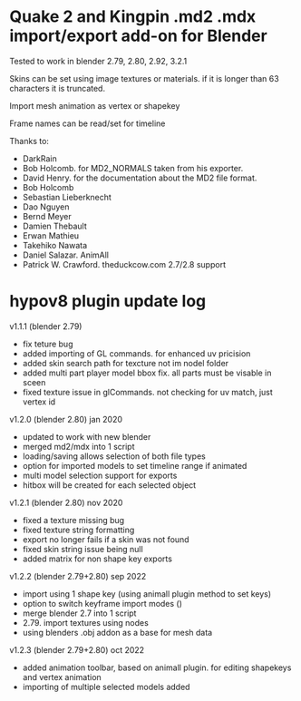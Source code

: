 # Quake 2 and Kingpin .md2 .mdx import/export add-on for Blender

Tested to work in blender 2.79, 2.80, 2.92, 3.2.1

Skins can be set using image textures or materials. if it is longer than 63 characters it is truncated.

Import mesh animation as vertex or shapekey

Frame names can be read/set for timeline


Thanks to:
-   DarkRain
-   Bob Holcomb. for MD2_NORMALS taken from his exporter.
-   David Henry. for the documentation about the MD2 file format.
-   Bob Holcomb
-   Sebastian Lieberknecht
-   Dao Nguyen
-   Bernd Meyer
-   Damien Thebault
-   Erwan Mathieu
-   Takehiko Nawata
-   Daniel Salazar. AnimAll
-   Patrick W. Crawford. theduckcow.com 2.7/2.8 support

hypov8 plugin update log
========================
v1.1.1 (blender 2.79)
- fix teture bug
- added importing of GL commands. for enhanced uv pricision
- added skin search path for texcture not im nodel folder
- added multi part player model bbox fix. all parts must be visable in sceen
- fixed texture issue in glCommands. not checking for uv match, just vertex id

v1.2.0 (blender 2.80) jan 2020
- updated to work with new blender
- merged md2/mdx into 1 script
- loading/saving allows selection of both file types
- option for imported models to set timeline range if animated
- multi model selection support for exports
- hitbox will be created for each selected object

v1.2.1 (blender 2.80) nov 2020
- fixed a texture missing bug
- fixed texture string formatting
- export no longer fails if a skin was not found
- fixed skin string issue being null
- added matrix for non shape key exports

v1.2.2 (blender 2.79+2.80) sep 2022
- import using 1 shape key (using animall plugin method to set keys)
- option to switch keyframe import modes ()
- merge blender 2.7 into 1 script
- 2.79. import textures using nodes
- using blenders .obj addon as a base for mesh data

v1.2.3 (blender 2.79+2.80) oct 2022
- added animation toolbar, based on animall plugin. for editing shapekeys and vertex animation
- importing of multiple selected models added
